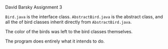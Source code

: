 David Barsky
Assignment 3

`Bird.java` is the interface class. `AbstractBird.java` is the abstract class, and all the of bird classes inherit directly from `AbstractBird.java`.

The color of the birds was left to the bird classes themselves.

The program does entirely what it intends to do.